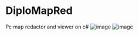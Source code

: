 # DiploMapRed
Pc map redactor and viewer on c#
![image](https://user-images.githubusercontent.com/38908259/179046545-521a4d58-4ad8-437f-b892-33c9a51101de.png)
![image](https://user-images.githubusercontent.com/38908259/179046632-c9c049fc-5ffe-4737-9298-4045ac60565a.png)
